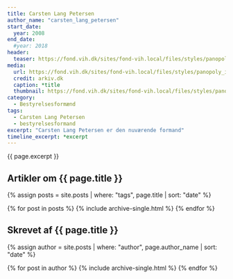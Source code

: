 ```yaml
---
title: Carsten Lang Petersen
author_name: "carsten_lang_petersen"
start_date: 
  year: 2008
end_date:
  #year: 2018
header:
  teaser: https://fond.vih.dk/sites/fond-vih.local/files/styles/panopoly_image_full/public/general/carsten-lang.jpg?itok=c0tZNbig
media: 
  url: https://fond.vih.dk/sites/fond-vih.local/files/styles/panopoly_image_full/public/general/carsten-lang.jpg?itok=c0tZNbig
  credit: arkiv.dk
  caption: *title
  thumbnail: https://fond.vih.dk/sites/fond-vih.local/files/styles/panopoly_image_full/public/general/carsten-lang.jpg?itok=c0tZNbig
category:
  - Bestyrelsesformænd
tags:
  - Carsten Lang Petersen
  - bestyrelsesformand
excerpt: "Carsten Lang Petersen er den nuværende formand"
timeline_excerpt: *excerpt
---
```


{{ page.excerpt }}

## Artikler om {{ page.title }}

{% assign posts = site.posts | where: "tags", page.title | sort: "date" %}

{% for post in posts %}
  {% include archive-single.html %}
{% endfor %}

## Skrevet af {{ page.title }}

{% assign author = site.posts | where: "author", page.author_name | sort: "date" %}

{% for post in author %}
  {% include archive-single.html %}
{% endfor %}
